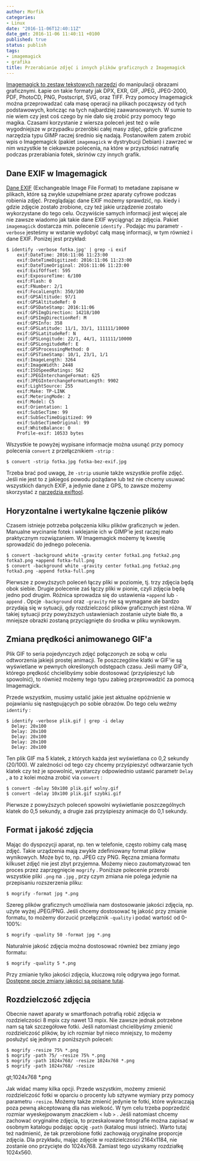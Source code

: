 ```yaml
---
author: Morfik
categories:
- Linux
date: "2016-11-06T12:40:11Z"
date_gmt: 2016-11-06 11:40:11 +0100
published: true
status: publish
tags:
- imagemagick
- grafika
title: Przerabianie zdjęć i innych plików graficznych z Imagemagick
---
```


[Imagemagick to zestaw tekstowych narzędzi](https://www.imagemagick.org/script/index.php) do
manipulacji obrazami graficznymi. Łapie on takie formaty jak DPX, EXR, GIF, JPEG, JPEG-2000, PDF,
PhotoCD, PNG, Postscript, SVG, oraz TIFF. Przy pomocy Imagemagick można przeprowadzać cała masę
operacji na plikach począwszy od tych podstawowych, kończąc na tych najbardziej zaawansowanych. W
sumie to nie wiem czy jest coś czego by nie dało się zrobić przy pomocy tego magika. Czasami
korzystanie z wiersza poleceń jest też o wile wygodniejsze w przypadku przeróbki całej masy zdjęć,
gdzie graficzne narzędzia typu GIMP raczej średnio się nadają. Postanowiłem zatem zrobić wpis o
Imagemagick (pakiet `imagemagick` w dystrybucji Debian) i zawrzeć w nim wszystkie te ciekawsze
polecenia, na które w przyszłości natrafię podczas przerabiania fotek, skrinów czy innych grafik.

<!--more-->
## Dane EXIF w Imagemagick

[Dane EXIF](https://pl.wikipedia.org/wiki/Exchangeable_Image_File_Format) (Exchangeable Image File
Format) to metadane zapisane w plikach, które są zwykle uzupełniane przez aparaty cyfrowe podczas
robienia zdjęć. Przeglądając dane EXIF możemy sprawdzić, np. kiedy i gdzie zdjęcie zostało zrobione,
czy też jakie urządzenie zostało wykorzystane do tego celu. Oczywiście samych informacji jest więcej
ale nie zawsze wiadomo jak takie dane EXIF wyciągnąć ze zdjęcia. Pakiet `imagemagick` dostarcza min.
polecenie `identify` . Podając mu parametr `-verbose` jesteśmy w wstanie wydobyć całą masę
informacji, w tym również i dane EXIF. Poniżej jest przykład:

    $ identify -verbose fotka.jpg' | grep -i exif
        exif:DateTime: 2016:11:06 11:23:00
        exif:DateTimeDigitized: 2016:11:06 11:23:00
        exif:DateTimeOriginal: 2016:11:06 11:23:00
        exif:ExifOffset: 595
        exif:ExposureTime: 6/100
        exif:Flash: 0
        exif:FNumber: 2/1
        exif:FocalLength: 350/100
        exif:GPSAltitude: 97/1
        exif:GPSAltitudeRef: 0
        exif:GPSDateStamp: 2016:11:06
        exif:GPSImgDirection: 14218/100
        exif:GPSImgDirectionRef: M
        exif:GPSInfo: 358
        exif:GPSLatitude: 11/1, 33/1, 111111/10000
        exif:GPSLatitudeRef: N
        exif:GPSLongitude: 22/1, 44/1, 111111/10000
        exif:GPSLongitudeRef: E
        exif:GPSProcessingMethod: 0
        exif:GPSTimeStamp: 10/1, 23/1, 1/1
        exif:ImageLength: 3264
        exif:ImageWidth: 2448
        exif:ISOSpeedRatings: 562
        exif:JPEGInterchangeFormat: 625
        exif:JPEGInterchangeFormatLength: 9902
        exif:LightSource: 255
        exif:Make: TP-LINK
        exif:MeteringMode: 2
        exif:Model: C5
        exif:Orientation: 1
        exif:SubSecTime: 99
        exif:SubSecTimeDigitized: 99
        exif:SubSecTimeOriginal: 99
        exif:WhiteBalance: 0
        Profile-exif: 10533 bytes

Wszystkie te powyżej wypisane informacje można usunąć przy pomocy polecenia `convert` z
przełącznikiem `-strip` :

    $ convert -strip fotka.jpg fotka-bez-exif.jpg

Trzeba brać pod uwagę, że `-strip` usunie także wszystkie profile zdjęć. Jeśli nie jest to z
jakiegoś powodu pożądane lub też nie chcemy usuwać wszystkich danych EXIF, a jedynie dane z GPS, to
zawsze możemy skorzystać z [narzędzia
exiftool](/post/metadane-plikow-graficznych-exif/).

## Horyzontalne i wertykalne łączenie plików

Czasem istnieje potrzeba połączenia kilku plików graficznych w jeden. Manualne wycinanie fotek i
wklejanie ich w GIMP'ie jest raczej mało praktycznym rozwiązaniem. W Imagemagick możemy tę kwestię
sprowadzić do jednego
    polecenia.

    $ convert -background white -gravity center fotka1.png fotka2.png fotka3.png +append fotka-full.png
    $ convert -background white -gravity center fotka1.png fotka2.png fotka3.png -append fotka-full.png

Pierwsze z powyższych poleceń łączy pliki w poziomie, tj. trzy zdjęcia będą obok siebie. Drugie
polecenie zaś łączy pliki w pionie, czyli zdjęcia będą jedno pod drugim. Różnica sprowadza się do
ustawienia `+append` lub `-append` . Opcje `-background` oraz `-gravity` nie są wymagane ale bardzo
przydają się w sytuacji, gdy rozdzielczość plików graficznych jest różna. W takiej sytuacji przy
powyższych ustawieniach zostanie użyte białe tło, a mniejsze obrazki zostaną przyciągnięte do środka
w pliku wynikowym.

## Zmiana prędkości animowanego GIF'a

Plik GIF to seria pojedynczych zdjęć połączonych ze sobą w celu odtworzenia jakiejś prostej
animacji. Te poszczególne klatki w GIF'ie są wyświetlane w pewnych określonych odstępach czasu.
Jeśli mamy GIF'a, którego prędkość chcielibyśmy sobie dostosować (przyśpieszyć lub spowolnić), to
również możemy tego typu zabieg przeprowadzić za pomocą Imagemagick.

Przede wszystkim, musimy ustalić jakie jest aktualne opóźnienie w pojawianiu się następujących po
sobie obrazów. Do tego celu weźmy `identify` :

    $ identify -verbose plik.gif | grep -i delay
      Delay: 20x100
      Delay: 20x100
      Delay: 20x100
      Delay: 20x100
      Delay: 20x100

Ten plik GIF ma 5 klatek, z których każda jest wyświetlana co 0,2 sekundy (20/100). W zależności od
tego czy chcemy przyśpieszyć odtwarzanie tych klatek czy też je spowolnić, wystarczy odpowiednio
ustawić parametr `Delay` , a to z kolei można zrobić via `convert` :

    $ convert -delay 50x100 plik.gif wolny.gif
    $ convert -delay 10x100 plik.gif szybki.gif

Pierwsze z powyższych poleceń spowolni wyświetlanie poszczególnych klatek do 0,5 sekundy, a drugie
zaś przyśpieszy animacje do 0,1 sekundy.

## Format i jakość zdjęcia

Mając do dyspozycji aparat, np. ten w telefonie, często robimy całą masę zdjęć. Takie urządzenia
mają zwykle zdefiniowany format plików wynikowych. Może być to, np. JPEG czy PNG. Ręczna zmiana
formatu kilkuset zdjęć nie jest zbyt przyjemna. Możemy nieco zautomatyzować ten proces przez
zaprzęgnięcie `mogrify` . Poniższe polecenie przerobi wszystkie pliki `.png` na `.jpg` , przy czym
zmiana nie polega jedynie na przepisaniu rozszerzenia pliku:

    $ mogrify -format jpg *.png

Szereg plików graficznych umożliwia nam dostosowanie jakości zdjęcia, np. użyte wyżej JPEG/PNG.
Jeśli chcemy dostosować tę jakość przy zmianie formatu, to możemy dorzucić przełącznik `-quality` i
podać wartość od 0-100%:

    $ mogrify -quality 50 -format jpg *.png

Naturalnie jakość zdjęcia można dostosować również bez zmiany jego formatu:

    $ mogrify -quality 5 *.png

Przy zmianie tylko jakości zdjęcia, kluczową rolę odgrywa jego format. [Dostępne opcje zmiany
jakości są opisane tutaj](https://www.imagemagick.org/script/command-line-options.php#quality).

## Rozdzielczość zdjęcia

Obecnie nawet aparaty w smartfonach potrafią robić zdjęcia w rozdzielczości 8 mpix czy nawet 13
mpix. Nie zawsze jednak potrzebne nam są tak szczegółowe fotki. Jeśli natomiast chcielibyśmy zmienić
rozdzielczość plików, by ich rozmiar był nieco mniejszy, to możemy posłużyć się jednym z poniższych
poleceń:

    $ mogrify -resize 75% *.png
    $ mogrify -path 75/ -resize 75% *.png
    $ mogrify -path 1024x768/ -resize 1024x768 *.png
    $ mogrify -path 1024x768/ -resize

gt;1024x768 \*.png

Jak widać mamy kilka opcji. Przede wszystkim, możemy zmienić rozdzielczość fotki w oparciu o
procenty lub sztywne wymiary przy pomocy parametru `-resize`. Możemy także zmienić jedynie te fotki,
które wykraczają poza pewną akceptowaną dla nas wielkość. W tym celu trzeba poprzedzić rozmiar
wyeskejpowanym znaczkiem `<` lub `>` . Jeśli natomiast chcemy zachować oryginalne zdjęcia, to
przeskalowane fotografie można zapisać w osobnym katalogu podając opcję `-path` (katalog musi
istnieć). Warto tutaj też nadmienić, że tak przerobione fotki zachowają oryginalne proporcje
zdjęcia. Dla przykładu, mając zdjęcie w rozdzielczości 2164x1184, nie zostanie ono przycięte do
1024x768. Zamiast tego uzyskamy rozdziałkę 1024x560.
